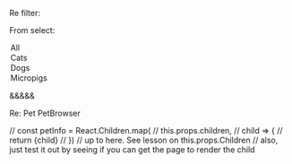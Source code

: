 Re filter:

From select:
<option value="all">All</option>
<option value="cat">Cats</option>
<option value="dog">Dogs</option>
<option value="micropig">Micropigs</option>

&&&&&

Re: Pet PetBrowser

// const petInfo = React.Children.map(
//   this.props.children,
//   child => {
//     return {child}
//   })
  // up to here.  See lesson on this.props.Children
  // also, just test it out by seeing if you can get the page to render the child
